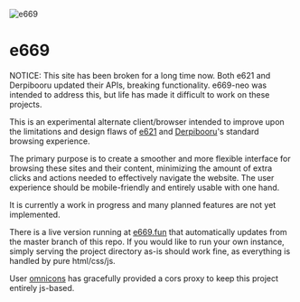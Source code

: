 ![e669](https://e669.fun/logosmall.png)

# e669

NOTICE: This site has been broken for a long time now. Both e621 and Derpibooru updated their APIs, breaking functionality. e669-neo was intended to address this, but life has made it difficult to work on these projects.

This is an experimental alternate client/browser intended to improve upon the limitations and design flaws of [e621](https://e621.net) and [Derpibooru](https://derpibooru.org/)'s standard browsing experience.

The primary purpose is to create a smoother and more flexible interface for browsing these sites and their content, minimizing the amount of extra clicks and actions needed to effectively navigate the website. The user experience should be mobile-friendly and entirely usable with one hand.

It is currently a work in progress and many planned features are not yet implemented.

There is a live version running at [e669.fun](https://e669.fun) that automatically updates from the master branch of this repo. If you would like to run your own instance, simply serving the project directory as-is should work fine, as everything is handled by pure html/css/js.

User [omnicons](https://github.com/omnicons) has gracefully provided a cors proxy to keep this project entirely js-based.
